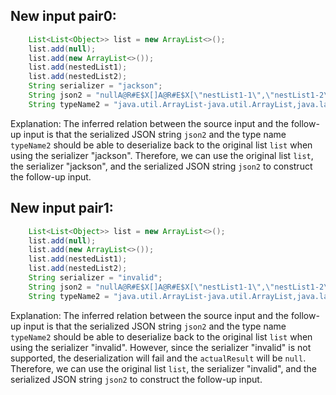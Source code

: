 ## New input pair0:
```java
    List<List<Object>> list = new ArrayList<>();
    list.add(null);
    list.add(new ArrayList<>());
    list.add(nestedList1);
    list.add(nestedList2);
    String serializer = "jackson";
    String json2 = "nullA@R#E$X[]A@R#E$X[\"nestList1-1\",\"nestList1-2\"]A@R#E$X[\"nestList2-1\",\"nestList2-2\"]";
    String typeName2 = "java.util.ArrayList-java.util.ArrayList,java.lang.String,java.lang.String";
```
Explanation:
The inferred relation between the source input and the follow-up input is that the serialized JSON string `json2` and the type name `typeName2` should be able to deserialize back to the original list `list` when using the serializer "jackson". Therefore, we can use the original list `list`, the serializer "jackson", and the serialized JSON string `json2` to construct the follow-up input.

## New input pair1:
```java
    List<List<Object>> list = new ArrayList<>();
    list.add(null);
    list.add(new ArrayList<>());
    list.add(nestedList1);
    list.add(nestedList2);
    String serializer = "invalid";
    String json2 = "nullA@R#E$X[]A@R#E$X[\"nestList1-1\",\"nestList1-2\"]A@R#E$X[\"nestList2-1\",\"nestList2-2\"]";
    String typeName2 = "java.util.ArrayList-java.util.ArrayList,java.lang.String,java.lang.String";
```
Explanation:
The inferred relation between the source input and the follow-up input is that the serialized JSON string `json2` and the type name `typeName2` should be able to deserialize back to the original list `list` when using the serializer "invalid". However, since the serializer "invalid" is not supported, the deserialization will fail and the `actualResult` will be `null`. Therefore, we can use the original list `list`, the serializer "invalid", and the serialized JSON string `json2` to construct the follow-up input.
